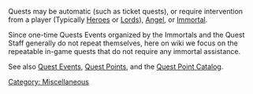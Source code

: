Quests may be automatic (such as ticket quests), or require intervention
from a player (Typically [Heroes](:Category:Hero.md "wikilink") or
[Lords](:Category:Lord.md "wikilink")),
[Angel](:Category:Angels.md "wikilink"), or
[Immortal](:Category:Immortals.md "wikilink").

Since one-time Quests Events organized by the Immortals and the Quest
Staff generally do not repeat themselves, here on wiki we focus on the
repeatable in-game quests that do not require any immortal assistance.

See also [Quest Events](Quest_Events "wikilink"), [Quest
Points](Quest_Points "wikilink"), and the [Quest Point
Catalog](:Category:Quest_Point_Catalog.md "wikilink").

[Category: Miscellaneous](Category:_Miscellaneous "wikilink")
